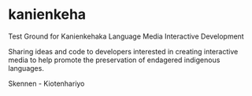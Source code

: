 # kanienkeha
Test Ground for Kanienkehaka Language Media Interactive Development

Sharing ideas and code to developers interested in creating interactive media to help promote the preservation of endagered indigenous languages.

Skennen - Kiotenhariyo

